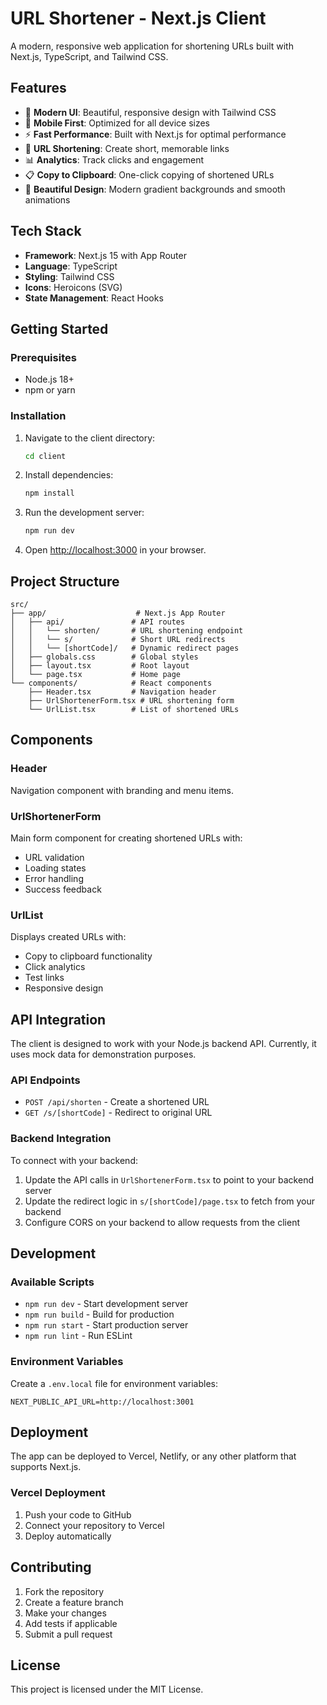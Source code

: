 # URL Shortener - Next.js Client

A modern, responsive web application for shortening URLs built with Next.js, TypeScript, and Tailwind CSS.

## Features

- 🚀 **Modern UI**: Beautiful, responsive design with Tailwind CSS
- 📱 **Mobile First**: Optimized for all device sizes
- ⚡ **Fast Performance**: Built with Next.js for optimal performance
- 🔗 **URL Shortening**: Create short, memorable links
- 📊 **Analytics**: Track clicks and engagement
- 📋 **Copy to Clipboard**: One-click copying of shortened URLs
- 🎨 **Beautiful Design**: Modern gradient backgrounds and smooth animations

## Tech Stack

- **Framework**: Next.js 15 with App Router
- **Language**: TypeScript
- **Styling**: Tailwind CSS
- **Icons**: Heroicons (SVG)
- **State Management**: React Hooks

## Getting Started

### Prerequisites

- Node.js 18+
- npm or yarn

### Installation

1. Navigate to the client directory:

   ```bash
   cd client
   ```

2. Install dependencies:

   ```bash
   npm install
   ```

3. Run the development server:

   ```bash
   npm run dev
   ```

4. Open [http://localhost:3000](http://localhost:3000) in your browser.

## Project Structure

```
src/
├── app/                    # Next.js App Router
│   ├── api/               # API routes
│   │   └── shorten/       # URL shortening endpoint
│   │   └── s/             # Short URL redirects
│   │   └── [shortCode]/   # Dynamic redirect pages
│   ├── globals.css        # Global styles
│   ├── layout.tsx         # Root layout
│   └── page.tsx           # Home page
└── components/            # React components
    ├── Header.tsx         # Navigation header
    ├── UrlShortenerForm.tsx # URL shortening form
    └── UrlList.tsx        # List of shortened URLs
```

## Components

### Header

Navigation component with branding and menu items.

### UrlShortenerForm

Main form component for creating shortened URLs with:

- URL validation
- Loading states
- Error handling
- Success feedback

### UrlList

Displays created URLs with:

- Copy to clipboard functionality
- Click analytics
- Test links
- Responsive design

## API Integration

The client is designed to work with your Node.js backend API. Currently, it uses mock data for demonstration purposes.

### API Endpoints

- `POST /api/shorten` - Create a shortened URL
- `GET /s/[shortCode]` - Redirect to original URL

### Backend Integration

To connect with your backend:

1. Update the API calls in `UrlShortenerForm.tsx` to point to your backend server
2. Update the redirect logic in `s/[shortCode]/page.tsx` to fetch from your backend
3. Configure CORS on your backend to allow requests from the client

## Development

### Available Scripts

- `npm run dev` - Start development server
- `npm run build` - Build for production
- `npm run start` - Start production server
- `npm run lint` - Run ESLint

### Environment Variables

Create a `.env.local` file for environment variables:

```env
NEXT_PUBLIC_API_URL=http://localhost:3001
```

## Deployment

The app can be deployed to Vercel, Netlify, or any other platform that supports Next.js.

### Vercel Deployment

1. Push your code to GitHub
2. Connect your repository to Vercel
3. Deploy automatically

## Contributing

1. Fork the repository
2. Create a feature branch
3. Make your changes
4. Add tests if applicable
5. Submit a pull request

## License

This project is licensed under the MIT License.
